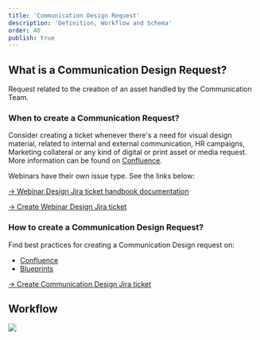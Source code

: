 ```yaml
---
title: 'Communication Design Request'
description: 'Definition, Workflow and Schema'
order: 40
publish: true
---
```


## What is a Communication Design Request?

Request related to the creation of an asset handled by the Communication Team.

### When to create a Communication Request?

Consider creating a ticket whenever there's a need for visual design material, related to internal and external communication, HR campaigns, Marketing collateral or any kind of digital or print asset or media request. More information can be found on [Confluence](https://liferay.atlassian.net/wiki/spaces/DSGN/pages/1806699293/Creating+a+Design+Request+Ticket).

Webinars have their own issue type. See the links below:

[→ Webinar Design Jira ticket handbook documentation](../webinar/)

[→ Create Webinar Design Jira ticket](https://issues.liferay.com/secure/CreateIssueDetails!init.jspa?pid=22084&issuetype=14901)

### How to create a Communication Design Request?

Find best practices for creating a Communication Design request on:
* [Confluence](https://liferay.atlassian.net/wiki/spaces/DSGN/pages/1806699293/Communication+Design+Request+Ticket)
* [Blueprints](../../../../../blueprints/jira/design-request/)

[→ Create Communication Design Jira ticket](https://issues.liferay.com/secure/CreateIssueDetails!init.jspa?pid=22084&issuetype=16507)

## Workflow

<Image
	src="/images/handbook/tools/jira/comm-request-workflow.png"
	size="medium"
	caption="Communication Request workflow"
	margin="4rem -2rem 0 4rem"
	rounded
	dropShadow
/>

